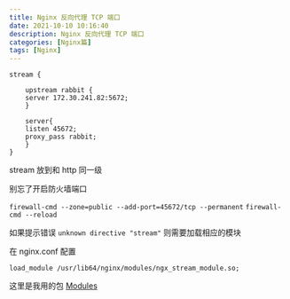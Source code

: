 ```yaml
---
title: Nginx 反向代理 TCP 端口
date: 2021-10-10 10:16:40
description: Nginx 反向代理 TCP 端口
categories: [Nginx篇]
tags: [Nginx]
---
```


<!-- more -->

```shell
stream {

    upstream rabbit {
    server 172.30.241.82:5672;
    }
    
    server{
    listen 45672;
    proxy_pass rabbit;
    }
}
```


stream 放到和 http 同一级

别忘了开启防火墙端口

```firewall-cmd --zone=public --add-port=45672/tcp --permanent```
```firewall-cmd --reload ```

如果提示错误 `unknown directive "stream"`
则需要加载相应的模块

在 nginx.conf 配置

```shell
load_module /usr/lib64/nginx/modules/ngx_stream_module.so;
```


这里是我用的包
[Modules](http://image.joylau.cn/blog/nginx-steam-modules.zip)